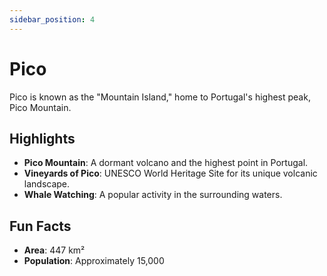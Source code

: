 ```yaml
---
sidebar_position: 4
---
```


# Pico

Pico is known as the "Mountain Island," home to Portugal's highest peak, Pico Mountain.

## Highlights
- **Pico Mountain**: A dormant volcano and the highest point in Portugal.
- **Vineyards of Pico**: UNESCO World Heritage Site for its unique volcanic landscape.
- **Whale Watching**: A popular activity in the surrounding waters.

## Fun Facts
- **Area**: 447 km²
- **Population**: Approximately 15,000